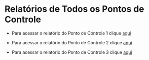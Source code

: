 # Relatórios de Todos os Pontos de Controle

- Para acessar o relatório do Ponto de Controle 1 clique [aqui]()

- Para acessar o relatório do Ponto de Controle 2 clique [aqui](https://drive.google.com/file/d/1Bd0XyPwUQJtTM9BFRqvK9MfIiLVtV-yA/view?usp=sharing)

- Para acessar o relatório do Ponto de Controle 3 clique [aqui](https://drive.google.com/file/d/1fAcZGl6syNfFaMLXuZOoVK-W935Z2jt0/view?usp=sharing)
